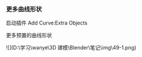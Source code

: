 ### 更多曲线形状

启动插件 Add Curve:Extra Objects

更多预置的曲线形状

![](D:\学习\wanye\3D 建模\Blender\笔记\img\49-1.png)

